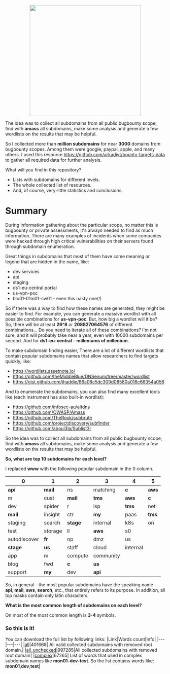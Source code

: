 <p align="center">
  <img src="https://github.com/zzzteph/substats/blob/main/logo.jpg?raw=true"  height="350">
</p>


The idea was to collect all subdomains from all public bugbounty scope, find with **amass** all subdomains, make some analysis and generate a few wordlists on the results that may be helpful.

So I collected more than **million subdomains** for near **3000** domains from bugbounty scopes. Among them were google, paypal, apple, and many others. 
I used this resource https://github.com/arkadiyt/bounty-targets-data to gather all required data for further analysis.

What will you find in this repository?

- Lists with subdomains for different levels.
- The whole collected list of resources.
- And, of course, very-little statistics and conclusions.

# Summary 

During information gathering about the particular scope, no matter this is bugbounty or private assessments, it's always needed to find as much information. There are many examples of incidents when some companies were hacked through high critical vulnerabilities on their servers found through subdomain enumeration.

Great things in subdomains that most of them have some meaning or legend that are hidden in the name, like:
- dev.services
- api
- staging
- ds1-eu-central.portal
- us-vpn-poc
- blo01-01m01-sw01 - even this nasty one(!)

So if there was a way to find how these names are generated, they might be easier to find. 
For example, you can generate a massive wordlist with all possible combinations for **us-vpn-poc**. But, how big a wordlist will it be? So, there will be at least **26^8** or **208827064576** of different combinations... Do you need to iterate all of these combinations? I'm not sure, and it will probably take near a year, even with 10000 subdomains per second.
And for **ds1-eu-central** - **milleniums of millenium**. 

To make subdomain finding easier, There are a lot of different wordlists that contain popular subdomains names that allow researchers to find targets quickly, like:
- https://wordlists.assetnote.io/
- https://github.com/theMiddleBlue/DNSenum/tree/master/wordlist
- https://gist.github.com/jhaddix/86a06c5dc309d08580a018c66354a056

And to enumerate the subdomains, you can also find many excellent tools like (each instrument has also built-in wordlist):
- https://github.com/infosec-au/altdns
- https://github.com/OWASP/Amass
- https://github.com/TheRook/subbrute
- https://github.com/projectdiscovery/subfinder
- https://github.com/aboul3la/Sublist3r

So the idea was to collect all subdomains from all public bugbounty scope, find with **amass** all subdomains, make some analysis and generate a few wordlists on the results that may be helpful.


**So, what are top 10 subdomains for each level?**

I replaced **www** with the following popular subdomain in the 0 column.  

|0|1|2|3|4|5|
|---|---|---|---|---|---|
|**api**|**mail**|ns|matching|**c**|**aws**| 
|m|cust|**mail**|**tms**|**aws**|**c**|
|dev|spider|r|isp|**tms**|net|
|**mail**|insight|ctr|**my**|paas|**tms**|
|staging|search|**stage**|internal|k8s|on|
|test|storage|ll|**aws**|s0|   |
|autodiscover|**fr**|np|dmz|us|   |
|**stage**|**us**|staff|cloud|internal|   |
|app|m| compute|community|   |   |
|blog|fwd|**c**|**us**|   |   |
|support|**my**|dev|**api**|   |   |

So, in general - the most popular subdomains have the speaking name - **api**, **mail**, **aws**, **search**, etc., that entirely refers to its purpose. In addition, all top masks contain only latin characters.

**What is the most common length of subdomains on each level?**

On most of the most common length is **3-4** symbols.


### So this is it!

You can download the full list by following links:
|Link|Words count|Info|
|---|---|---|
|[all](https://github.com/zzzteph/substats/blob/main/wordlists/all)|401668| All valid collected subdomains with removed root domain.|
|[all_unchecked](https://github.com/zzzteph/substats/blob/main/wordlists/all_unchecked)|997285|All collected subdomains with removed root domain|
|[complex](https://github.com/zzzteph/substats/blob/main/wordlists/complex)|67265| List of words that used in complex subdomain names like **mon01-dev-test**. So the list contains words like: **mon01**,**dev**,**test**|




